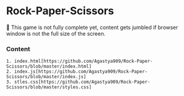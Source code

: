 # Rock-Paper-Scissors

:loudspeaker: This game is not  fully complete yet, content gets jumbled if browser window is not the full size of the 
screen.

### Content 
    1. index.html[https://github.com/Agastya909/Rock-Paper-Scissors/blob/master/index.html]
    2. index.js[https://github.com/Agastya909/Rock-Paper-Scissors/blob/master/index.js]
    3. stles.css[https://github.com/Agastya909/Rock-Paper-Scissors/blob/master/styles.css]